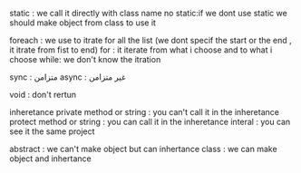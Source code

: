 static : we call it directly with class name
no static:if we dont use static we should make object from class to use it 

foreach : we use to itrate for all the list (we dont specif the start or the end , it itrate from fist to end)
for : it iterate from what i choose and to what i choose 
while: we don't know the itration

sync : متزامن
async : غير متزامن 

void : don't rertun

inheretance
private method or string : you can't call it in the inheretance 
protect method or string : you can call it in the inheretance 
interal : you can see it the same project

abstract    : we can't make object but can inhertance 
class       : we can make object and inhertance
